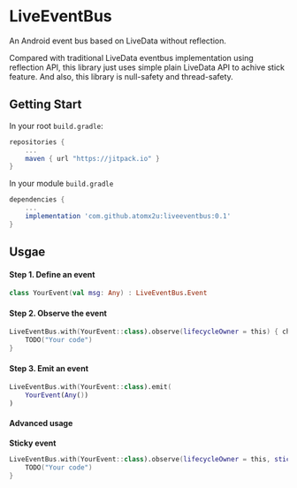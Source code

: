 # LiveEventBus

An Android event bus based on LiveData without reflection.

Compared with traditional LiveData eventbus implementation using reflection API, this library just uses simple plain LiveData API to achive stick feature. And also, this library is null-safety and thread-safety.

## Getting Start

In your root `build.gradle`:

```groovy
repositories {
    ...
    maven { url "https://jitpack.io" }
}
```

In your module `build.gradle`

```groovy
dependencies {
    ...
    implementation 'com.github.atomx2u:liveeventbus:0.1'
}
```

## Usgae

#### Step 1. Define an event

```kotlin
class YourEvent(val msg: Any) : LiveEventBus.Event
```

#### Step 2. Observe the event

```kotlin
LiveEventBus.with(YourEvent::class).observe(lifecycleOwner = this) { changed ->
    TODO("Your code")
}
```

#### Step 3.  Emit an event

```kotlin
LiveEventBus.with(YourEvent::class).emit(
    YourEvent(Any())
)
```

#### Advanced usage

**Sticky event**

```kotlin
LiveEventBus.with(YourEvent::class).observe(lifecycleOwner = this, sticky = true) { changed ->
    TODO("Your code")
}
```

